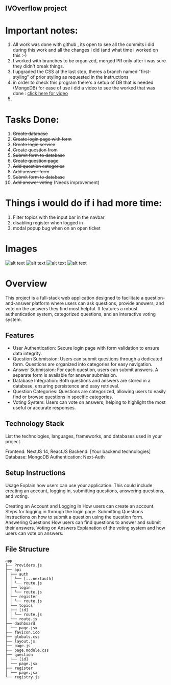 
## IVOverflow project

# Important notes:
1. All work was done with github , its open to see all the commits i did during this work and all the changes i did (and what time i worked on this :-)
2. I worked with branches to be organized, merged PR only after i was sure they didn't break things.
3. I upgraded the CSS at the last step, theres a branch named "first-styling" of prior styling as requested in the instructions
4. in order to check this program there's a setup of DB that is needed (MongoDB) for ease of use i did a video to see the worked that was done : [click here for video](https://youtu.be/B1fVwyAh-_0)
5. 

# Tasks Done: 

1. ~~Create database~~
2. ~~Create login page with form~~
3. ~~Create login service~~
4. ~~Create question from~~
5. ~~Submit form to database~~
6. ~~Create question page~~
7. ~~Add question categories~~
8. ~~Add answer form~~
9. ~~Submit form to database~~
10. ~~Add answer voting~~ (Needs improvement)

# Things i would do if i had more time:
1. Filter topics with the input bar in the navbar
2. disabling register when logged in
3. modal popup bug when on an open ticket

# Images


![alt text](https://i.ibb.co/jrYrrs3/Screenshot-2024-03-31-at-6-42-25.png)
![alt text](https://i.ibb.co/QYGwRmc/Screenshot-2024-03-31-at-6-41-50.png)
![alt text](https://i.ibb.co/XYbNZ4S/Screenshot-2024-03-31-at-5-54-46.png)
![alt text](https://i.ibb.co/RNnk6SK/Screenshot-2024-03-31-at-5-54-35.png)



# Overview

This project is a full-stack web application designed to facilitate a question-and-answer platform where users can ask questions, provide answers, and vote on the answers they find most helpful. It features a robust authentication system, categorized questions, and an interactive voting system.

## Features

- User Authentication: Secure login page with form validation to ensure data integrity.
- Question Submission: Users can submit questions through a dedicated form. Questions are organized into categories for easy navigation.
- Answer Submission: For each question, users can submit answers. A separate form is available for answer submission.
- Database Integration: Both questions and answers are stored in a database, ensuring persistence and easy retrieval.
- Question Categories: Questions are categorized, allowing users to easily find or browse questions in specific categories.
- Voting System: Users can vote on answers, helping to highlight the most useful or accurate responses.

## Technology Stack

List the technologies, languages, frameworks, and databases used in your project.

Frontend: NextJS 14, ReactJS
Backend: [Your backend technologies]
Database: MongoDB
Authentication: Next-Auth

## Setup Instructions

Usage
Explain how users can use your application. This could include creating an account, logging in, submitting questions, answering questions, and voting.

Creating an Account and Logging In
How users can create an account.
Steps for logging in through the login page.
Submitting Questions
Instructions on how to submit a question using the question form.
Answering Questions
How users can find questions to answer and submit their answers.
Voting on Answers
Explanation of the voting system and how users can vote on answers.

## File Structure

```
app
├── Providers.js
├── api
│ ├── auth
│ │ └── [...nextauth]
│ │ └── route.js
│ ├── login
│ │ └── route.js
│ ├── register
│ │ └── route.js
│ └── topics
│ ├── [id]
│ │ └── route.js
│ └── route.js
├── dashboard
│ └── page.jsx
├── favicon.ico
├── globals.css
├── layout.js
├── page.js
├── page.module.css
├── question
│ └── [id]
│ └── page.jsx
├── register
│ └── page.jsx
└── registry.js
```
